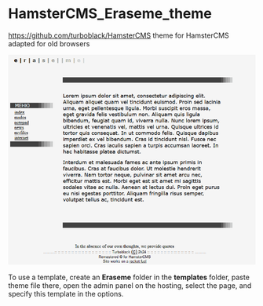 # HamsterCMS_Eraseme_theme

https://github.com/turboblack/HamsterCMS theme for HamsterCMS adapted for old browsers

![this is what theme looks like](https://github.com/turboblack/HamsterCMS_Eraseme_theme/blob/main/eraseme.png)

To use a template, create an **Eraseme** folder in the **templates** folder, paste theme file there, open the admin panel on the hosting, select the page, and specify this template in the options.
